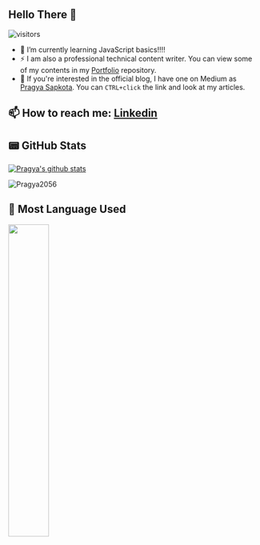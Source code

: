 ## Hello There 👋
![visitors](https://visitor-badge.laobi.icu/badge?page_id=shreyash00007)

- 🌱 I’m currently learning JavaScript basics!!!!
- ⚡ I am also a professional technical content writer. You can view some of my contents in my [Portfolio](https://github.com/Pragya2056/Portfolio) repository. 
- 🔭 If you're interested in the official blog, I have one on Medium as [Pragya Sapkota](https://medium.com/@pragyasapkota). You can `CTRL+click` the link and look at my articles. 

## 📫 How to reach me: [Linkedin](https://www.linkedin.com/in/pragya-sapkota-83a38a191/)

## 📟 GitHub Stats

<div align="left">
<a href="https://github.com/Pragya2056">
 <img align="center" src="https://github-readme-stats.vercel.app/api?username=Pragya2056&show_icons=true&theme=tokyonight&line_height=27" alt="Pragya's github stats"/>
</a>

<div align="left">
<p><img align="center" src="https://github-readme-streak-stats.herokuapp.com/?user=Pragya2056&theme=tokyonight" alt="Pragya2056" /></p>
  </div>

## 📄 Most Language Used
<p align="left">
	<img align="left"  width="40%" src="https://github-readme-stats.vercel.app/api/top-langs/?username=Pragya2056&layout=compact&theme=tokyonight" />
	
</p>
